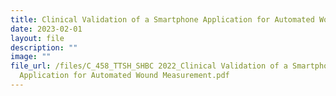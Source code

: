 ```yaml
---
title: Clinical Validation of a Smartphone Application for Automated Wound Measurement
date: 2023-02-01
layout: file
description: ""
image: ""
file_url: /files/C_458_TTSH_SHBC 2022_Clinical Validation of a Smartphone
  Application for Automated Wound Measurement.pdf
---
```

